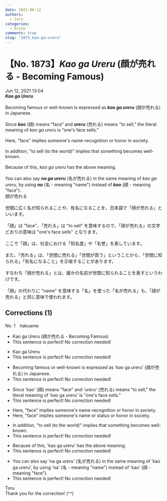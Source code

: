 ```yaml
---
date: 2021-06-12
authors:
  - toru
categories:
  - Essay
comments: true
slug: "1873_kao-ga-ureru"
---
```


# 【No. 1873】<strong><em>Kao ga Ureru</strong></em> (顔が売れる - Becoming Famous)
<div class="date">Jun 12, 2021 13:04</div>
<div id="post"><div id="body_show_ori">
<strong><em>Kao ga Ureru</strong></em><br/><br/>Becoming famous or well-known is expressed as <strong><em>kao ga ureru</em></strong> (顔が売れる) in Japanese.<br/><br/>Since <strong><em>kao</em></strong> (顔) means "face" and <strong><em>ureru</em></strong> (売れる) means "to sell," the literal meaning of <em>kao ga ureru</em> is "one's face sells."<br/><br/>Here, "face" implies someone's name-recognition or honor in society. <br/><br/>In addition, "to sell (to the world)" implies that something becomes well-known.<br/><br/>Because of this, <em>kao ga ureru</em> has the above meaning.<br/><br/>You can also say <strong><em>na ga ureru</em></strong> (名が売れる) in the same meaning of <em>kao ga ureru</em>, by using <strong><em>na</em></strong> (名 - meaning "name") instead of <strong><em>kao</em></strong> (顔 - meaning "face").
</div></div>

<!-- more -->

<div id="post_ja"><div id="body_show_mo">
顔が売れる<br/><br/>世間に広く名が知られることや、有名になることを、日本語で「顔が売れる」といいます。<br/><br/>「顔」は "face"、「売れる」は "to sell" を意味するので、「顔が売れる」の文字どおりの意味は "one's face sells" となります。<br/><br/>ここで「顔」は、社会における「知名度」や「名誉」を表しています。<br/><br/>また、「売れる」は、「世間に売れる」「世間が買う」ということから、「世間に知られる」「有名になること」を示唆することがあります。<br/><br/>すなわち「顔が売れる」とは、誰かの名前が世間に知られることを表すというわけです。<br/><br/>「顔」の代わりに "name" を意味する「名」を使った「名が売れる」も、「顔が売れる」と同じ意味で使われます。
</div></div>

## Corrections (1)
<div id="block"><div class="first_name"> No. 1　<span class="just_name">hakuame</span></div><div id="block2">
<ul class="correction_field">
<li class="incorrect">Kao ga Ureru (顔が売れる - Becoming Famous)</li>
<li class="corrected perfect">This sentence is perfect! No correction needed!</li>
</ul>
<ul class="correction_field">
<li class="incorrect">Kao ga Ureru</li>
<li class="corrected perfect">This sentence is perfect! No correction needed!</li>
</ul>
<ul class="correction_field">
<li class="incorrect">Becoming famous or well-known is expressed as 'kao ga ureru' (顔が売れる) in Japanese.</li>
<li class="corrected perfect">This sentence is perfect! No correction needed!</li>
</ul>
<ul class="correction_field">
<li class="incorrect">Since 'kao' (顔) means "face" and 'ureru' (売れる) means "to sell," the literal meaning of 'kao ga ureru' is "one's face sells."</li>
<li class="corrected perfect">This sentence is perfect! No correction needed!</li>
</ul>
<ul class="correction_field">
<li class="incorrect">Here, "face" implies someone's name-recognition or honor in society.</li>
<li class="corrected correct">
Here, "face" implies someone's name<span class="f_blue"> or status </span>or honor in society.
</li>
</ul>
<ul class="correction_field">
<li class="incorrect">In addition, "to sell (to the world)" implies that something becomes well-known.</li>
<li class="corrected perfect">This sentence is perfect! No correction needed!</li>
</ul>
<ul class="correction_field">
<li class="incorrect">Because of this, 'kao ga ureru' has the above meaning.</li>
<li class="corrected perfect">This sentence is perfect! No correction needed!</li>
</ul>
<ul class="correction_field">
<li class="incorrect">You can also say 'na ga ureru' (名が売れる) in the same meaning of 'kao ga ureru', by using 'na' (名 - meaning "name") instead of 'kao' (顔 - meaning "face").</li>
<li class="corrected perfect">This sentence is perfect! No correction needed!</li>
</ul>
</div><div class="name"><span class="just_name">Toru</span><br>
Thank you for the correction! (^^)
</div>
</div>
